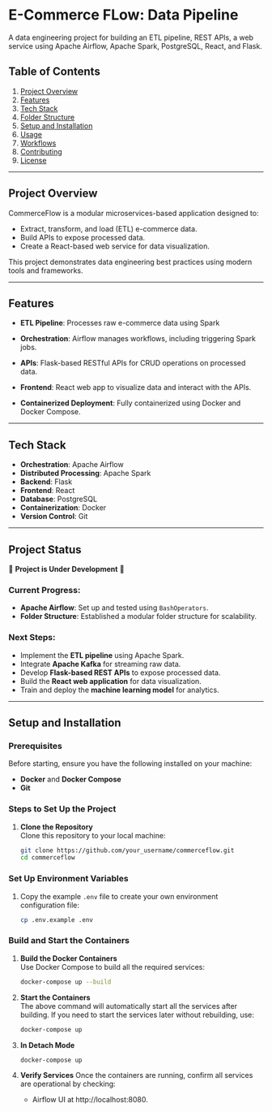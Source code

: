 # E-Commerce FLow: Data Pipeline
A data engineering project for building an ETL pipeline, REST APIs, a web service using Apache Airflow, Apache Spark, PostgreSQL, React, and Flask.

## Table of Contents
1. [Project Overview](#project-overview)
2. [Features](#features)
3. [Tech Stack](#tech-stack)
4. [Folder Structure](#folder-structure)
5. [Setup and Installation](#setup-and-installation)
6. [Usage](#usage)
7. [Workflows](#workflows)
8. [Contributing](#contributing)
9. [License](#license)

---

## Project Overview

CommerceFlow is a modular microservices-based application designed to:
- Extract, transform, and load (ETL) e-commerce data.
- Build APIs to expose processed data.
- Create a React-based web service for data visualization.

This project demonstrates data engineering best practices using modern tools and frameworks.

---

## Features

- **ETL Pipeline**: Processes raw e-commerce data using Spark
- **Orchestration**: Airflow manages workflows, including triggering Spark jobs.
- **APIs**: Flask-based RESTful APIs for CRUD operations on processed data.
- **Frontend**: React web app to visualize data and interact with the APIs.

- **Containerized Deployment**: Fully containerized using Docker and Docker Compose.

---

## Tech Stack

- **Orchestration**: Apache Airflow  
- **Distributed Processing**: Apache Spark  
- **Backend**: Flask  
- **Frontend**: React  
- **Database**: PostgreSQL 
- **Containerization**: Docker  
- **Version Control**: Git  

---

## Project Status

🚧 **Project is Under Development** 🚧  

### Current Progress:
- **Apache Airflow**: Set up and tested using `BashOperators`.  
- **Folder Structure**: Established a modular folder structure for scalability.  

### Next Steps:
- Implement the **ETL pipeline** using Apache Spark.  
- Integrate **Apache Kafka** for streaming raw data.  
- Develop **Flask-based REST APIs** to expose processed data.  
- Build the **React web application** for data visualization.  
- Train and deploy the **machine learning model** for analytics.

---
## Setup and Installation

### Prerequisites

Before starting, ensure you have the following installed on your machine:
- **Docker** and **Docker Compose**
- **Git**

### Steps to Set Up the Project

1. **Clone the Repository**  
   Clone this repository to your local machine:
   ```bash
   git clone https://github.com/your_username/commerceflow.git
   cd commerceflow
### Set Up Environment Variables

1. Copy the example `.env` file to create your own environment configuration file:
   ```bash
   cp .env.example .env


### Build and Start the Containers

1. **Build the Docker Containers**  
   Use Docker Compose to build all the required services:
   ```bash
   docker-compose up --build

2. **Start the Containers**  
    The above command will automatically start all the services after building. If you need to start the services later without rebuilding, use:
     ```bash
   docker-compose up 

3. **In Detach Mode**
    ```bash
    docker-compose up 

4. **Verify Services**
Once the containers are running, confirm all services are operational by checking:
    
    - Airflow UI at http://localhost:8080.